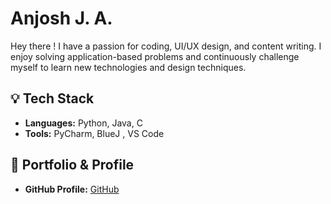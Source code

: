 #  Anjosh J. A.  #

Hey there ! I have a passion for coding, UI/UX design, and content writing. I enjoy solving application-based problems and continuously challenge myself to learn new technologies and design techniques.  

## 💡 Tech Stack  ##
- **Languages:** Python, Java, C   
- **Tools:** PyCharm, BlueJ , VS Code  

## 🔗 Portfolio & Profile  ##

- **GitHub Profile:** [GitHub](https://github.com/DHURANTHAM007)  
